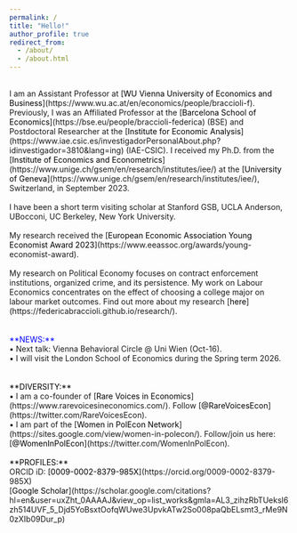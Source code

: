 ```yaml
---
permalink: /
title: "Hello!"
author_profile: true
redirect_from: 
  - /about/
  - /about.html
---
```

<!-- Google tag (gtag.js) -->
<script async src="https://www.googletagmanager.com/gtag/js?id=G-ER87WNKQCE"></script>
<script>
  window.dataLayer = window.dataLayer || [];
  function gtag(){dataLayer.push(arguments);}
  gtag('js', new Date());

  gtag('config', 'G-ER87WNKQCE');
</script>
<br />
I am an Assistant Professor at [<span style="color:black">WU Vienna University of Economics and Business</span>](https://www.wu.ac.at/en/economics/people/braccioli-f). Previously, I was an Affiliated Professor at the [<span style="color:black">Barcelona School of Economics</span>](https://bse.eu/people/braccioli-federica) (BSE) and Postdoctoral Researcher at the [<span style="color:black">Institute for Economic Analysis</span>](https://www.iae.csic.es/investigadorPersonalAbout.php?idinvestigador=3810&lang=ing) (IAE-CSIC). I received my Ph.D. from the [<span style="color:black">Institute of Economics and Econometrics</span>](https://www.unige.ch/gsem/en/research/institutes/iee/) at the [<span style="color:black">University of Geneva</span>](https://www.unige.ch/gsem/en/research/institutes/iee/), Switzerland, in September 2023. <br />
<br />
I have been a short term visiting scholar at Stanford GSB, UCLA Anderson, UBocconi, UC Berkeley, New York University. <br />
<br />
My research received the [<span style="color:black">European Economic Association Young Economist Award 2023</span>](https://www.eeassoc.org/awards/young-economist-award). <br />
 <br />
My research on Political Economy focuses on contract enforcement institutions, organized crime, and its persistence. My work on Labour Economics concentrates on the effect of choosing a college major on labour market outcomes. Find out more about my research [<span style="color:black">here</span>](https://federicabraccioli.github.io/research/). <br />
<br />
<br />
<span style="color:blue">**NEWS:**</span> <br />
▪️ Next talk: Vienna Behavioral Circle @ Uni Wien (Oct-16). <br />
▪️ I will visit the London School of Economics during the Spring term 2026. <br />
<br />
<br />
<span style="color:black">**DIVERSITY:**</span> <br />
▪️ I am a co-founder of [<span style="color:black">Rare Voices in Economics</span>](https://www.rarevoicesineconomics.com/). Follow [<span style="color:black">@RareVoicesEcon</span>](https://twitter.com/RareVoicesEcon). <br />
▪️ I am part of the [<span style="color:black">Women in PolEcon Network</span>](https://sites.google.com/view/women-in-polecon/). Follow/join us here: [<span style="color:black">@WomenInPolEcon</span>](https://twitter.com/WomenInPolEcon).
<br />
<br />
<span style="color:black">**PROFILES:**</span> <br />
ORCID iD: [<span style="color:black">0009-0002-8379-985X</span>](https://orcid.org/0009-0002-8379-985X) <br />
[<span style="color:black">Google Scholar</span>](https://scholar.google.com/citations?hl=en&user=uxZht_0AAAAJ&view_op=list_works&gmla=AL3_zihzRbTUeksl6zh514UVF_5_Djd5YoBsxtOofqWUwe3UpvkATw2So008paQbELsmt3_rMe9N0zXIb09Dur_p)
<br />
<br />
